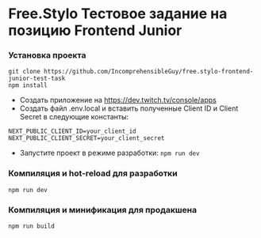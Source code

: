 # Free.Stylo Тестовое задание на позицию Frontend Junior

### Установка проекта

```
git clone https://github.com/IncomprehensibleGuy/free.stylo-frontend-junior-test-task
npm install
```
* Создать приложение на https://dev.twitch.tv/console/apps
* Создать файл .env.local и вставить полученные Client ID и Client Secret в следующие константы: 
```
NEXT_PUBLIC_CLIENT_ID=your_client_id
NEXT_PUBLIC_CLIENT_SECRET=your_client_secret
```
* Запустите проект в режиме разработки: ```npm run dev```

###  Компиляция и hot-reload для разработки
```
npm run dev
```

### Компиляция и минификация для продакшена
```
npm run build
```
